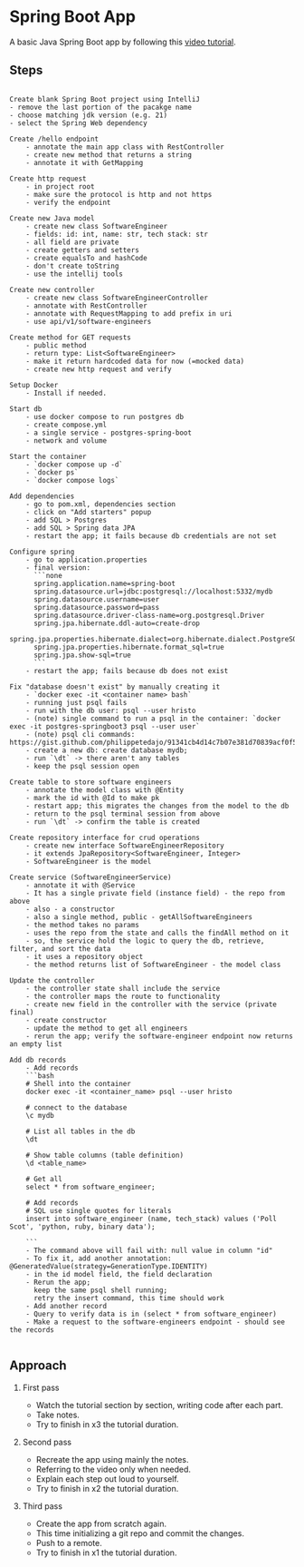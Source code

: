 # Spring Boot App

A basic Java Spring Boot app by following this [video tutorial](https://www.youtube.com/watch?v=Cw0J6jYJtzw).

## Steps
```text

Create blank Spring Boot project using IntelliJ
- remove the last portion of the pacakge name
- choose matching jdk version (e.g. 21)
- select the Spring Web dependency

Create /hello endpoint
    - annotate the main app class with RestController
    - create new method that returns a string
    - annotate it with GetMapping

Create http request
    - in project root
    - make sure the protocol is http and not https
    - verify the endpoint

Create new Java model
    - create new class SoftwareEngineer
    - fields: id: int, name: str, tech stack: str
    - all field are private
    - create getters and setters
    - create equalsTo and hashCode
    - don't create toString
    - use the intellij tools

Create new controller
    - create new class SoftwareEngineerController
    - annotate with RestController
    - annotate with RequestMapping to add prefix in uri
    - use api/v1/software-engineers

Create method for GET requests
    - public method
    - return type: List<SoftwareEngineer>
    - make it return hardcoded data for now (=mocked data)
    - create new http request and verify

Setup Docker
    - Install if needed.

Start db
    - use docker compose to run postgres db
    - create compose.yml
    - a single service - postgres-spring-boot
    - network and volume

Start the container
    - `docker compose up -d`
    - `docker ps`
    - `docker compose logs`

Add dependencies
    - go to pom.xml, dependencies section
    - click on "Add starters" popup
    - add SQL > Postgres
    - add SQL > Spring data JPA
    - restart the app; it fails because db credentials are not set

Configure spring
    - go to application.properties
    - final version:
      ```none
      spring.application.name=spring-boot
      spring.datasource.url=jdbc:postgresql://localhost:5332/mydb
      spring.datasource.username=user
      spring.datasource.password=pass
      spring.datasource.driver-class-name=org.postgresql.Driver
      spring.jpa.hibernate.ddl-auto=create-drop
      spring.jpa.properties.hibernate.dialect=org.hibernate.dialect.PostgreSQLDialect
      spring.jpa.properties.hibernate.format_sql=true
      spring.jpa.show-sql=true
      ```
    - restart the app; fails because db does not exist

Fix "database doesn't exist" by manually creating it
    - `docker exec -it <container name> bash`
    - running just psql fails
    - run with the db user: psql --user hristo
    - (note) single command to run a psql in the container: `docker exec -it postgres-springboot3 psql --user user`
    - (note) psql cli commands: https://gist.github.com/philippetedajo/91341cb4d14c7b07e381d70839acf0f5
    - create a new db: create database mydb;
    - run `\dt` -> there aren't any tables
    - keep the psql session open

Create table to store software engineers
    - annotate the model class with @Entity
    - mark the id with @Id to make pk
    - restart app; this migrates the changes from the model to the db
    - return to the psql terminal session from above
    - run `\dt` -> confirm the table is created

Create repository interface for crud operations
    - create new interface SoftwareEngineerRepository
    - it extends JpaRepository<SoftwareEngineer, Integer>
    - SoftwareEngineer is the model

Create service (SoftwareEngineerService)
    - annotate it with @Service
    - It has a single private field (instance field) - the repo from above
    - also - a constructor
    - also a single method, public - getAllSoftwareEngineers
    - the method takes no params
    - uses the repo from the state and calls the findAll method on it
    - so, the service hold the logic to query the db, retrieve, filter, and sort the data
    - it uses a repository object
    - the method returns list of SoftwareEngineer - the model class

Update the controller
    - the controller state shall include the service
    - the controller maps the route to functionality
    - create new field in the controller with the service (private final)
    - create constructor
    - update the method to get all engineers
    - rerun the app; verify the software-engineer endpoint now returns an empty list

Add db records
    - Add records
    ```bash
    # Shell into the container
    docker exec -it <container_name> psql --user hristo

    # connect to the database
    \c mydb

    # List all tables in the db
    \dt

    # Show table columns (table definition)
    \d <table_name>

    # Get all
    select * from software_engineer;

    # Add records
    # SQL use single quotes for literals
    insert into software_engineer (name, tech_stack) values ('Poll Scot', 'python, ruby, binary data');

    ```
    - The command above will fail with: null value in column "id"
    - To fix it, add another annotation: @GeneratedValue(strategy=GenerationType.IDENTITY)
    - in the id model field, the field declaration
    - Rerun the app;
      keep the same psql shell running;
      retry the insert command, this time should work
    - Add another record
    - Query to verify data is in (select * from software_engineer)
    - Make a request to the software-engineers endpoint - should see the records


```


## Approach

1. First pass
   - Watch the tutorial section by section, writing code after each part.
   - Take notes.
   - Try to finish in x3 the tutorial duration.

1. Second pass
   - Recreate the app using mainly the notes.
   - Referring to the video only when needed.
   - Explain each step out loud to yourself.
   - Try to finish in x2 the tutorial duration.

1. Third pass
   - Create the app from scratch again.
   - This time initializing a git repo and commit the changes.
   - Push to a remote.
   - Try to finish in x1 the tutorial duration.
